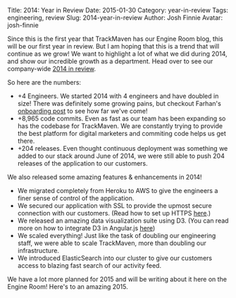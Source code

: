 Title: 2014: Year in Review
Date: 2015-01-30
Category: year-in-review
Tags: engineering, review
Slug: 2014-year-in-review
Author: Josh Finnie
Avatar: josh-finnie

Since this is the first year that TrackMaven has our Engine Room blog, this will be our first year in review. But I am hoping that this is a trend that will continue as we grow! We want to highlight a lot of what we did during 2014, and show our incredible growth as a department. Head over to see our company-wide [2014 in review](http://trackmaven.com/2014/).

So here are the numbers:

* +4 Engineers. We started 2014 with 4 engineers and have doubled in size! There was definitely some growing pains, but checkout Farhan's [onboarding post](/blog/onboarding-at-trackmaven/) to see how far we've come!
* +8,965 code commits. Even as fast as our team has been expanding so has the codebase for TrackMaven. We are constantly trying to provide the best platform for digital marketers and commiting code helps us get there.
* +204 releases. Even thought continuous deployment was something we added to our stack around June of 2014, we were still able to push 204 releases of the application to our customers.

We also released some amazing features & enhancements in 2014!

* We migrated completely from Heroku to AWS to give the engineers a finer sense of control of the application.
* We secured our application with SSL to provide the upmost secure connection with our customers. (Read how to set up HTTPS [here](/blog/setting-up-https-security/).)
* We released an amazing data visualization suite using D3. (You can read more on how to integrate D3 in Angular.js [here](/blog/building-a-testable-d3-charting-application-within-angularjs/))
* We scaled everything! Just like the task of doubling our engineering staff, we were able to scale TrackMaven, more than doubling our infrastructure.
* We introduced ElasticSearch into our cluster to give our customers access to blazing fast search of our activity feed.

We have a lot more planned for 2015 and will be writing about it here on the Engine Room! Here's to an amazing 2015.
